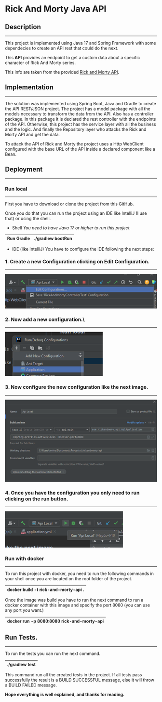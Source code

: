 # Rick And Morty Java API
## Description
___
This project is implemented using Java 17 and Spring Framework with some dependecies to create 
an API rest that could do the next. 

This **API** provides an endpoint to get a custom data about a specific character
of Rick And Morty series.

This info are taken from the provided [Rick and Morty API](https://rickandmortyapi.com/documentation/#rest).
## Implementation
___
The solution was implemented using Spring Boot, Java and Gradle to create the API REST/JSON project.
The project has a model package with all the models necessary to transform the data from the API.
Also has a controller package. In this package it is declared the rest controller with the endpoints 
of the API. 
Otherwise, this project has the service layer with all the business and the logic. 
And finally the Repository layer who attacks the Rick and Morty API and get the data. 

To attack the API of Rick and Morty the project uses a Http WebClient configured with 
the base URL of the API inside a declared component like a Bean. 

## Deployment
___
### Run local
___
First you have to download or clone the project from this GitHub. 

Once you do that you can run the project using an IDE like IntelliJ (I use that)
or using the shell. 

* Shell
*You need to have Java 17 or higher to run this project.*

|Run Gradle| ./gradlew bootRun |
|----------|-------------------|

* IDE (like IntelliJ)
You have to configure the IDE following the next steps: 
### 1.   Create a new Configuration clicking on Edit Configuration.
____
![img.png](img.png)
### 2. Now add a new configuration.\
___
![img_1.png](img_1.png)
### 3. Now configure the new configuration like the next image.
___
![img_2.png](img_2.png)
### 4. Once you have the configuration you only need to run clicking on the run button.
___
![img_3.png](img_3.png)


### Run with docker
___
To run this project with docker, you need to run the following commands in your shell once 
you are located on the root folder of the project.

| **docker build -t rick-and-morty-api .** |
|------------------------------------------|

Once the image was build you have to run the next command to run a docker container
with this image and specify the port 8080 (you can use any port you want.)

| **docker run -p 8080:8080 rick-and-morty-api** |
|------------------------------------------------|

## Run Tests.
___
To run the tests you can run the next command.

| **./gradlew test** |
|--------------------|
This command run all the created tests in the project. If all tests pass successfully the result
is a BUILD SUCCESSFUL message, else it will throw a BUILD FAILED message.

**Hope everything is well explained, and thanks for reading.**